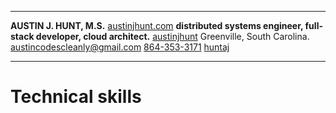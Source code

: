   -------------------------------------------------------------------------- ----------------------------------------------------------------------
  **AUSTIN J. HUNT, M.S.**                                                                              [ austinjhunt.com](https://austinjhunt.com)
  **distributed systems engineer, full-stack developer, cloud architect.**                           [ austinjhunt](https://github.com/austinjhunt)
  Greenville, South Carolina.                                                  [ austincodescleanly@gmail.com](mailto:austincodescleanly@gmail.com)
  [ 864-353-3171](tel:864-353-3171)                                                                  [ huntaj](https://www.linkedin.com/in/huntaj/)
  -------------------------------------------------------------------------- ----------------------------------------------------------------------

# Technical skills
